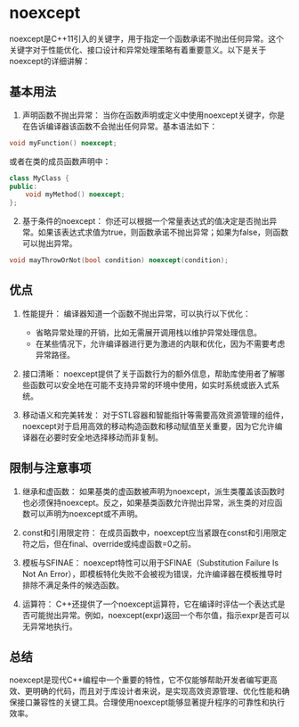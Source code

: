 # noexcept
noexcept是C++11引入的关键字，用于指定一个函数承诺不抛出任何异常。这个关键字对于性能优化、接口设计和异常处理策略有着重要意义。以下是关于noexcept的详细讲解：

## 基本用法
1. 声明函数不抛出异常：
当你在函数声明或定义中使用noexcept关键字，你是在告诉编译器该函数不会抛出任何异常。基本语法如下：
```cpp
void myFunction() noexcept;
```
或者在类的成员函数声明中：
```cpp
class MyClass {
public:
    void myMethod() noexcept;
};
```

2. 基于条件的noexcept：
你还可以根据一个常量表达式的值决定是否抛出异常。如果该表达式求值为true，则函数承诺不抛出异常；如果为false，则函数可以抛出异常。
```cpp
void mayThrowOrNot(bool condition) noexcept(condition);
```

## 优点
1. 性能提升：
编译器知道一个函数不抛出异常，可以执行以下优化：
   - 省略异常处理的开销，比如无需展开调用栈以维护异常处理信息。
   - 在某些情况下，允许编译器进行更为激进的内联和优化，因为不需要考虑异常路径。

2. 接口清晰：
noexcept提供了关于函数行为的额外信息，帮助库使用者了解哪些函数可以安全地在可能不支持异常的环境中使用，如实时系统或嵌入式系统。

3. 移动语义和完美转发：
对于STL容器和智能指针等需要高效资源管理的组件，noexcept对于启用高效的移动构造函数和移动赋值至关重要，因为它允许编译器在必要时安全地选择移动而非复制。

## 限制与注意事项
1. 继承和虚函数：
如果基类的虚函数被声明为noexcept，派生类覆盖该函数时也必须保持noexcept。反之，如果基类函数允许抛出异常，派生类的对应函数可以声明为noexcept或不声明。

2. const和引用限定符：
在成员函数中，noexcept应当紧跟在const和引用限定符之后，但在final、override或纯虚函数=0之前。

3. 模板与SFINAE：
noexcept特性可以用于SFINAE（Substitution Failure Is Not An Error），即模板特化失败不会被视为错误，允许编译器在模板推导时排除不满足条件的候选函数。

4. 运算符：
C++还提供了一个noexcept运算符，它在编译时评估一个表达式是否可能抛出异常。例如，noexcept(expr)返回一个布尔值，指示expr是否可以无异常地执行。

## 总结
noexcept是现代C++编程中一个重要的特性，它不仅能够帮助开发者编写更高效、更明确的代码，而且对于库设计者来说，是实现高效资源管理、优化性能和确保接口兼容性的关键工具。合理使用noexcept能够显著提升程序的可靠性和执行效率。









